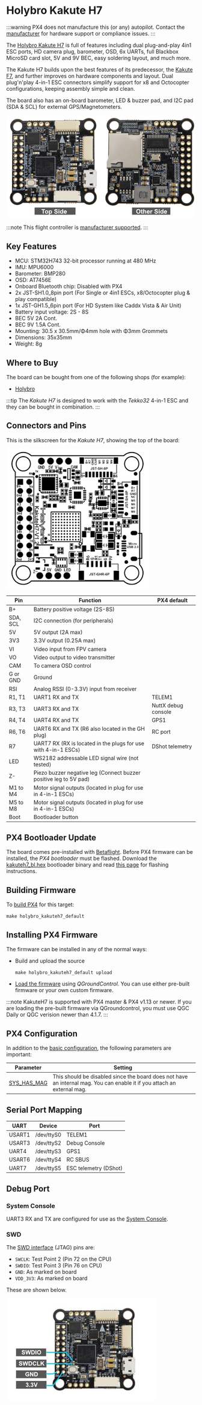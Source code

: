 # Holybro Kakute H7

:::warning PX4 does not manufacture this (or any) autopilot. Contact the [manufacturer](https://shop.holybro.com/) for hardware support or compliance issues.
:::

The [Holybro Kakute H7](https://shop.holybro.com/kakute-h7-flight-controller-with-bluetooth_p1289.html) is full of features including dual plug-and-play 4in1 ESC ports, HD camera plug, barometer, OSD, 6x UARTs, full Blackbox MicroSD card slot, 5V and 9V BEC, easy soldering layout, and much more.

The Kakute H7 builds upon the best features of its predecessor, the [Kakute F7](../flight_controller/kakutef7.md), and further improves on hardware components and layout. Dual plug'n'play 4-in-1 ESC connectors simplify support for x8 and Octocopter configurations, keeping assembly simple and clean.

The board also has an on-board barometer, LED & buzzer pad, and I2C pad (SDA & SCL) for external GPS/Magnetometers.

![Kakute h7](../../assets/flight_controller/kakuteh7/kakuteh7.png)

:::note
This flight controller is [manufacturer supported](../flight_controller/autopilot_manufacturer_supported.md).
:::

## Key Features

- MCU: STM32H743 32-bit processor running at 480 MHz
- IMU: MPU6000
- Barometer: BMP280
- OSD: AT7456E
- Onboard Bluetooth chip: Disabled with PX4
- 2x JST-SH1.0_8pin port (For Single or 4in1 ESCs, x8/Octocopter plug & play compatible)
- 1x JST-GH1.5_6pin port (For HD System like Caddx Vista & Air Unit)
- Battery input voltage: 2S - 8S
- BEC 5V 2A Cont.
- BEC 9V 1.5A Cont.
- Mounting: 30.5 x 30.5mm/Φ4mm hole with Φ3mm Grommets
- Dimensions: 35x35mm
- Weight: 8g


## Where to Buy

The board can be bought from one of the following shops (for example):

- [Holybro](https://shop.holybro.com/kakute-h7-flight-controller-with-bluetooth_p1289.html?)

:::tip
The *Kakute H7* is designed to work with the *Tekko32* 4-in-1 ESC and they can be bought in combination.
:::

## Connectors and Pins

This is the silkscreen for the *Kakute H7*, showing the top of the board:

<img src="../../assets/flight_controller/kakuteh7/kakuteh7_silk.png" width="380px" title="Kakute h7" />


| Pin      | Function                                                          | PX4 default         |
| -------- | ----------------------------------------------------------------- | ------------------- |
| B+       | Battery positive voltage (2S-8S)                                  |                     |
| SDA, SCL | I2C connection (for peripherals)                                  |                     |
| 5V       | 5V output (2A max)                                                |                     |
| 3V3      | 3.3V output (0.25A max)                                           |                     |
| VI       | Video input from FPV camera                                       |                     |
| VO       | Video output to video transmitter                                 |                     |
| CAM      | To camera OSD control                                             |                     |
| G or GND | Ground                                                            |                     |
| RSI      | Analog RSSI (0-3.3V) input from receiver                          |                     |
| R1, T1   | UART1 RX and TX                                                   | TELEM1              |
| R3, T3   | UART3 RX and TX                                                   | NuttX debug console |
| R4, T4   | UART4 RX and TX                                                   | GPS1                |
| R6, T6   | UART6 RX and TX (R6 also located in the GH plug)                  | RC port             |
| R7       | UART7 RX (RX is located in the plugs for use with 4-in-1 ESCs)    | DShot telemetry     |
| LED      | WS2182 addressable LED signal wire (not tested)                   |                     |
| Z-       | Piezo buzzer negative leg (Connect buzzer positive leg to 5V pad) |                     |
| M1 to M4 | Motor signal outputs (located in plug for use in 4-in-1 ESCs)     |                     |
| M5 to M8 | Motor signal outputs (located in plug for use in 4-in-1 ESCs)     |                     |
| Boot     | Bootloader button                                                 |                     |


<a id="bootloader"></a>

## PX4 Bootloader Update

The board comes pre-installed with [Betaflight](https://github.com/betaflight/betaflight/wiki). Before PX4 firmware can be installed, the *PX4 bootloader* must be flashed. Download the [kakuteh7_bl.hex](https://github.com/PX4/px4_user_guide/raw/master/assets/flight_controller/kakuteh7/holybro_kakuteh7_bootloader.hex) bootloader binary and read [this page](../advanced_config/bootloader_update_from_betaflight.md) for flashing instructions.

## Building Firmware

To [build PX4](../dev_setup/building_px4.md) for this target:
```
make holybro_kakuteh7_default
```

## Installing PX4 Firmware

The firmware can be installed in any of the normal ways:
- Build and upload the source
  ```
  make holybro_kakuteh7_default upload
  ```
- [Load the firmware](../config/firmware.md) using *QGroundControl*. You can use either pre-built firmware or your own custom firmware.

:::note
KakuteH7 is supported with PX4 master & PX4 v1.13 or newer. If you are loading the pre-built firmware via QGroundcontrol, you must use QGC Daily or QGC verision newer than 4.1.7.
:::

## PX4 Configuration

In addition to the [basic configuration](../config/README.md), the following parameters are important:

| Parameter                                                              | Setting                                                                                                                 |
| ---------------------------------------------------------------------- | ----------------------------------------------------------------------------------------------------------------------- |
| [SYS_HAS_MAG](../advanced_config/parameter_reference.md#SYS_HAS_MAG) | This should be disabled since the board does not have an internal mag. You can enable it if you attach an external mag. |


## Serial Port Mapping

| UART   | Device     | Port                  |
| ------ | ---------- | --------------------- |
| USART1 | /dev/ttyS0 | TELEM1                |
| USART3 | /dev/ttyS2 | Debug Console         |
| UART4  | /dev/ttyS3 | GPS1                  |
| USART6 | /dev/ttyS4 | RC SBUS               |
| UART7  | /dev/ttyS5 | ESC telemetry (DShot) |


## Debug Port

### System Console

UART3 RX and TX are configured for use as the [System Console](../debug/system_console.md).

### SWD

The  [SWD interface](../debug/swd_debug.md) (JTAG) pins are:
- `SWCLK`: Test Point 2 (Pin 72 on the CPU)
- `SWDIO`: Test Point 3 (Pin 76 on CPU)
- `GND`: As marked on board
- `VDD_3V3`: As marked on board

These are shown below.

![SWD Pins on Kakute H7 - CLK SWO](../../assets/flight_controller/kakuteh7/kakuteh7_debug_swd_port.jpg)
